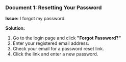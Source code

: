 ### Document 1: Resetting Your Password

**Issue:** I forgot my password.

**Solution:**
1. Go to the login page and click **"Forgot Password?"**
2. Enter your registered email address.
3. Check your email for a password reset link.
4. Click the link and enter a new password.